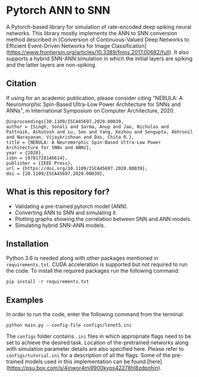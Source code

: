 # Pytorch ANN to SNN
A Pytorch-based library for simulation of rate-encoded deep spiking neural networks. This library mostly implements the ANN to SNN conversion method described in [Conversion of Continuous-Valued Deep Networks to Efficient Event-Driven Networks for Image Classification] (https://www.frontiersin.org/articles/10.3389/fnins.2017.00682/full). It also supports a hybrid SNN-ANN simulation in which the initial layers are spiking and the latter layers are non-spiking.

## Citation
If using for an academic publication, please consider citing "NEBULA: A Neuromorphic Spin-Based Ultra-Low Power Architecture for SNNs and ANNs", in International Symposium on Computer Architecture, 2020.
```
@inproceedings{10.1109/ISCA45697.2020.00039,
author = {Singh, Sonali and Sarma, Anup and Jao, Nicholas and Pattnaik, Ashutosh and Lu, Sen and Yang, Kezhou and Sengupta, Abhronil and Narayanan, Vijaykrishnan and Das, Chita R.},
title = {NEBULA: A Neuromorphic Spin-Based Ultra-Low Power Architecture for SNNs and ANNs},
year = {2020},
isbn = {9781728146614},
publisher = {IEEE Press},
url = {https://doi.org/10.1109/ISCA45697.2020.00039},
doi = {10.1109/ISCA45697.2020.00039},
```

## What is this repository for?
- Validating a pre-trained pytorch model (ANN).
- Converting ANN to SNN and simulating it. 
- Plotting graphs showing the correlation between SNN and ANN models.
- Simulating hybrid SNN-ANN models.

## Installation
Python 3.6 is needed along with other packages mentioned in `requirements.txt`. CUDA acceleration is supported but not required to run the code. To install the required packages run the following command:
```
pip install -r requirements.txt
```

## Examples
In order to run the code, enter the following command from the terminal:
```
python main.py --config-file configs/lenet5.ini
```
The `configs` folder contains `.ini` files in which appropriate flags need to be set to achieve the desired task. Location of the-pretrained networks along with simulation parameter details are also specified here. Please refer to `configs/tutorial.ini` for a description of all the flags. Some of the pre-trained models used in this implementation can be found [here] (https://psu.box.com/s/4inwor4mj9900kvps42278hl8zdpnhin).
